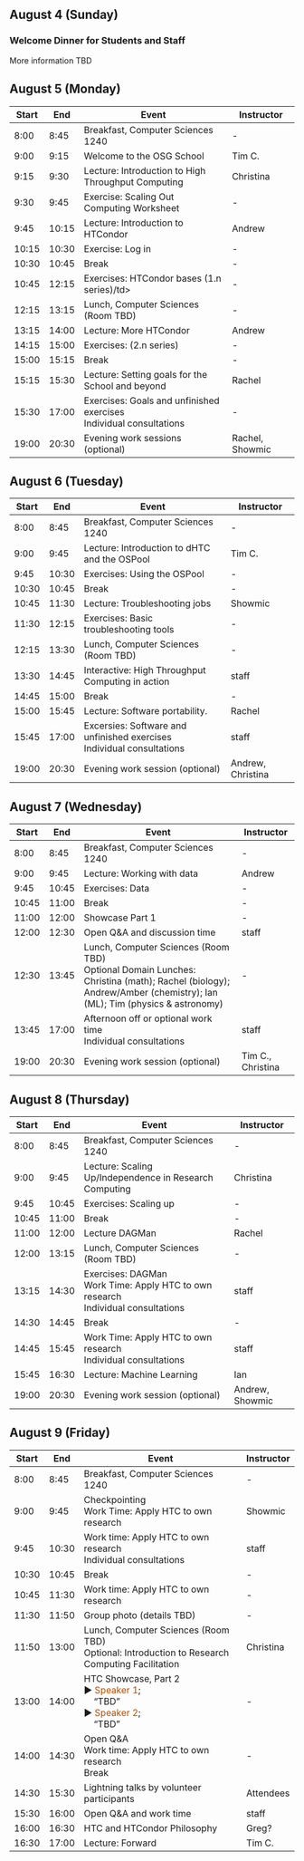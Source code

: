 ## August 4 (Sunday)
### Welcome Dinner for Students and Staff
<p>More information TBD</p>

## August 5 (Monday)

<table>
  <thead>
    <tr>
        <th>Start</th>
        <th>End</th>
        <th>Event</th>
        <th>Instructor</th>
    </tr>
  </thead>
  <tbody>
    <tr>
        <td>8:00</td>
        <td>8:45</td>
        <td>Breakfast, Computer Sciences 1240</td>
        <td>-</td>
    </tr>
    <tr>
        <td>9:00</td>
        <td>9:15</td>
        <td>Welcome to the OSG School</td>
        <td>Tim C.</td>
    </tr>
    <tr>
        <td>9:15</td>
        <td>9:30</td>
        <td><span class="before-dot text-light-blue">Lecture: Introduction to High Throughput Computing</span></td>
        <td>Christina</td>
    </tr>
    <tr>
        <td>9:30</td>
        <td>9:45</td>
        <td><span class="before-dot text-pink">Exercise: Scaling Out Computing Worksheet</span></td>
        <td>-</td>
    </tr>
    <tr>
        <td>9:45</td>
        <td>10:15</td>
        <td><span class="before-dot text-light-blue">Lecture: Introduction to HTCondor</span></td>
        <td>Andrew</td>
    </tr>
    <tr>
        <td>10:15</td>
        <td>10:30</td>
        <td><span class="before-dot text-pink">Exercise: Log in</span></td>
        <td>-</td>
    </tr>
    <tr>
        <td>10:30</td>
        <td>10:45</td>
        <td>Break</td>
        <td>-</td>
    </tr>
    <tr>
        <td>10:45</td>
        <td>12:15</td>
        <td><span class="before-dot text-pink">Exercises: HTCondor bases (1.n series)</span>/td>
        <td>-</td>
    </tr>
    <tr>
        <td>12:15</td>
        <td>13:15</td>
        <td>Lunch, Computer Sciences (Room TBD)</td>
        <td>-</td>
    </tr>
    <tr>
        <td>13:15</td>
        <td>14:00</td>
        <td><span class="before-dot text-light-blue">Lecture: More HTCondor</span></td>
        <td>Andrew</td>
    </tr>
    <tr>
        <td>14:15</td>
        <td>15:00</td>
        <td><span class="before-dot text-pink">Exercises: (2.n series)</span></td>
        <td>-</td>
    </tr>
    <tr>
        <td>15:00</td>
        <td>15:15</td>
        <td>Break</td>
        <td>-</td>
    </tr> 
    <tr>
        <td>15:15</td>
        <td>15:30</td>
        <td><span class="before-dot text-light-blue">Lecture: Setting goals for the School and beyond</span></td>
        <td>Rachel</td>
    </tr>
    <tr>
      <td>15:30</td>
      <td>17:00</td>
      <td>
        <span class="before-dot text-pink">Exercises: Goals and unfinished exercises</span><br>
        <span class="before-dot text-black">Individual consultations</span>
      </td>
      <td>-</td>
    </tr>
    <tr>
      <td>19:00</td>
      <td>20:30</td>
      <td><span class="before-dot text-orange">Evening work sessions (optional)</span></td>
      <td>Rachel, Showmic</td>
    </tr>

  </tbody>
</table>

## August 6 (Tuesday)

<table>
  <thead>
    <tr>
        <th>Start</th>
        <th>End</th>
        <th>Event</th>
        <th>Instructor</th>
    </tr>
  </thead>
  <tbody>
    <tr>
        <td>8:00</td>
        <td>8:45</td>
        <td>Breakfast, Computer Sciences 1240</td>
        <td>-</td>
    </tr>
    <tr>
        <td>9:00</td>
        <td>9:45</td>
        <td><span class="before-dot text-light-blue">Lecture: Introduction to dHTC and the OSPool</span></td>
        <td>Tim C.</td>
    </tr>
    <tr>
        <td>9:45</td>
        <td>10:30</td>
        <td><span class="before-dot text-light-pink">Exercises: Using the OSPool</span></td>
        <td>-</td>
    </tr>
    <tr>
        <td>10:30</td>
        <td>10:45</td>
        <td>Break</td>
        <td>-</td>
    </tr>
    <tr>
        <td>10:45</td>
        <td>11:30</td>
        <td><span class="before-dot text-light-blue">Lecture: Troubleshooting jobs</span></td>
        <td>Showmic</td>
    </tr>
    <tr>
        <td>11:30</td>
        <td>12:15</td>
        <td><span class="before-dot text-pink">Exercises: Basic troubleshooting tools</span></td>
        <td>-</td>
    </tr>
    <tr>
        <td>12:15</td>
        <td>13:30</td>
        <td>Lunch, Computer Sciences (Room TBD)</td>
        <td>-</td>
    </tr>
    <tr>
        <td>13:30</td>
        <td>14:45</td>
        <td><span class="before-dot text-blue">Interactive: High Throughput Computing in action</span></td>
        <td>staff</td>
    </tr>
    <tr>
        <td>14:45</td>
        <td>15:00</td>
        <td>Break</td>
        <td>-</td>
    </tr>
    <tr>
        <td>15:00</td>
        <td>15:45</td>
        <td><span class="before-dot text-light-blue">Lecture: Software portability.</span></td>
        <td>Rachel</td>
    </tr>
    <tr>
        <td>15:45</td>
        <td>17:00</td>
        <td>
            <span class="before-dot text-pink">Excersies: Software and unfinished exercises</span> 
            <br> 
            <span class="before-dot text-black">Individual consultations</span>
        </td>
        <td>staff</td>
    </tr>
    <tr>
        <td>19:00</td>
        <td>20:30</td>
        <td><span class="before-dot text-orange">Evening work session (optional)</span></td>
        <td>Andrew, Christina</td>
    </tr> 
  </tbody>
</table>

## August 7 (Wednesday)

<table>
  <thead>
    <tr>
        <th>Start</th>
        <th>End</th>
        <th>Event</th>
        <th>Instructor</th>
    </tr>
  </thead>
  <tbody>
    <tr>
        <td>8:00</td>
        <td>8:45</td>
        <td>Breakfast, Computer Sciences 1240</td>
        <td>-</td>
    </tr>
    <tr>
        <td>9:00</td>
        <td>9:45</td>
        <td><span class="before-dot text-light-blue">Lecture: Working with data</span></td>
        <td>Andrew</td>
    </tr>
    <tr>
        <td>9:45</td>
        <td>10:45</td>
        <td><span class="before-dot text-pink">Exercises: Data</span></td>
        <td>-</td>
    </tr>
    <tr>
        <td>10:45</td>
        <td>11:00</td>
        <td>Break</td>
        <td>-</td>
    </tr>
    <tr>
        <td>11:00</td>
        <td>12:00</td>
        <td>Showcase Part 1</td>
        <td>-</td>
    </tr>
    <tr>
        <td>12:00</td>
        <td>12:30</td>
        <td>Open Q&amp;A and discussion time</td>
        <td>staff</td>
    </tr>
    <tr>
        <td>12:30</td>
        <td>13:45</td>
        <td>
            Lunch, Computer Sciences (Room TBD)<br>
            Optional Domain Lunches: Christina (math); Rachel (biology); Andrew/Amber (chemistry); Ian (ML); Tim (physics &amp; astronomy)
        </td> 
        <td>-</td>
    </tr>
    <tr>
        <td>13:45</td>
        <td>17:00</td>
        <td>
            Afternoon off or optional work time<br>
            <span class="before-dot text-black">Individual consultations</span>
        </td>
        <td>staff</td>
    </tr>
    <tr>
        <td>19:00</td>
        <td>20:30</td>
        <td><span class="before-dot text-orange">Evening work session (optional)</span></td>
        <td>Tim C., Christina</td>
    </tr>
  </tbody>
</table>

## August 8 (Thursday)

<table>
  <thead>
    <tr>
      <th>Start</th>
      <th>End</th>
      <th>Event</th>
      <th>Instructor</th>
    </tr>
  </thead>
  <tbody>
    <tr>
        <td>8:00</td>
        <td>8:45</td>
        <td>Breakfast, Computer Sciences 1240</td>
        <td>-</td>
    </tr>
    <tr>
      <td>9:00</td>
      <td>9:45</td>
      <td><span class="before-dot text-light-blue">Lecture: Scaling Up/Independence in Research Computing</span></td>
      <td>Christina</td>
    </tr>
    <tr>
      <td>9:45</td>
      <td>10:45</td>
      <td><span class="before-dot text-pink">Exercises: Scaling up</span></td>
      <td>-</td>
    </tr>
    <tr>
      <td>10:45</td>
      <td>11:00</td>
      <td>Break</td>
      <td>-</td>
    </tr>
    <tr>
      <td>11:00</td>
      <td>12:00</td>
      <td><span class="before-dot text-light-blue">Lecture DAGMan</span></td>
      <td>Rachel</td>
    </tr>
    <tr>
      <td>12:00</td>
      <td>13:15</td>
      <td>Lunch, Computer Sciences (Room TBD)</td>
      <td>-</td>
    </tr>
    <tr>
      <td>13:15</td>
      <td>14:30</td>
      <td>
        <span class="before-dot text-pink">Exercises: DAGMan</span><br>
        <span class="before-dot text-light-orange">Work Time: Apply HTC to own research</span><br>
        <span class="before-dot text-black">Individual consultations</span>
      </td>
      <td>staff</td>
    </tr>
    <tr>
      <td>14:30</td>
      <td>14:45</td>
      <td>Break</td>
      <td>-</td>
    </tr>
    <tr>
      <td>14:45</td>
      <td>15:45</td>
      <td>
        <span class="before-dot text-light-orange">Work Time: Apply HTC to own research</span><br>
        <span class="before-dot text-black">Individual consultations</span>
      </td>
      <td>staff</td>
    </tr>
    <tr>
      <td>15:45</td>
      <td>16:30</td>
      <td><span class="before-dot text-light-blue">Lecture: Machine Learning</span></td>
      <td>Ian</td>
    </tr>
    <tr>
      <td>19:00</td>
      <td>20:30</td>
      <td><span class="before-dot text-orange">Evening work session (optional)</span></td>
      <td>Andrew, Showmic</td>
    </tr>
  </tbody>
</table>

## August 9 (Friday)

<table>
  <thead>
    <tr>
      <th>Start</th>
      <th>End</th>
      <th>Event</th>
      <th>Instructor</th>
    </tr>
  </thead>
  <tbody>
    <tr>
        <td>8:00</td>
        <td>8:45</td>
        <td>Breakfast, Computer Sciences 1240</td>
        <td>-</td>
    </tr>
    <tr>
      <td>9:00</td>
      <td>9:45</td>
      <td>
        Checkpointing<br>
        <span class="before-dot text-light-orange">Work Time: Apply HTC to own research</span>
      </td>
      <td>Showmic</td>
    </tr>
    <tr>
      <td>9:45</td>
      <td>10:30</td>
      <td>
        <span class="before-dot text-light-orange">Work time: Apply HTC to own research</span><br>
        <span class="before-dot text-black">Individual consultations</span>
      </td>
      <td>staff</td>
    </tr>
    <tr>
      <td>10:30</td>
      <td>10:45</td>
      <td>Break</td>
      <td>-</td>
    </tr>
    <tr>
      <td>10:45</td>
      <td>11:30</td>
      <td><span class="before-dot text-light-orange">Work time: Apply HTC to own research</span><br></td>
      <td>-</td>
    </tr>
    <tr>
      <td>11:30</td>
      <td>11:50</td>
      <td>Group photo (details TBD)</td>
      <td>-</td>
    </tr>
    <tr>
      <td>11:50</td>
      <td>13:00</td>
      <td>
        Lunch, Computer Sciences (Room TBD)<br>
        Optional: Introduction to Research Computing Facilitation
      </td>
      <td>Christina</td>
    </tr>
    <tr>
      <td>13:00</td>
      <td>14:00</td>
      <td>
        HTC Showcase, Part 2
          <br>
          &#9654; <span style="color: rgb(173, 81, 12);">Speaker 1</span>;<br>
          <div style="margin-left: 2ex;">“TBD”</div>
          &#9654; <span style="color: rgb(173, 81, 12);">Speaker 2</span>;<br>
          <div style="margin-left: 2ex;">“TBD”</div>
      </td>
      <td>-</td>
    </tr>
    <tr>
      <td>14:00</td>
      <td>14:30</td>
      <td>
        Open Q&A<br>
        <span class="before-dot text-light-orange">Work time: Apply HTC to own research</span><br>
        Break
      </td>
      <td>-</td>
    </tr>
    <tr>
      <td>14:30</td>
      <td>15:30</td>
      <td>Lightning talks by volunteer participants</td>
      <td>Attendees</td>
    </tr>
    <tr>
      <td>15:30</td>
      <td>16:00</td>
      <td>Open Q&amp;A and work time</td>
      <td>staff</td>
    </tr>
    <tr>
      <td>16:00</td>
      <td>16:30</td>
      <td>HTC and HTCondor Philosophy</td>
      <td>Greg?</td>
    </tr>
    <tr>
      <td>16:30</td>
      <td>17:00</td>
      <td><span class="before-dot text-light-blue">Lecture: Forward</span></td>
      <td>Tim C.</td>
    </tr>
  </tbody>
</table>
